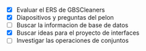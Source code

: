 - [x] Evaluar el ERS de GBSCleaners
- [x] Diapositivos y preguntas del pelon
- [ ] Buscar la informacion de base de datos
- [x] Buscar ideas para el proyecto de interfaces
- [ ] Investigar las operaciones de conjuntos